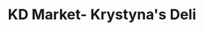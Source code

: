 ---
title: "KD Market- Krystyna's Deli"
url: /mount-prospect/kd-market-krystynas-deli/
shop: supermarket
---